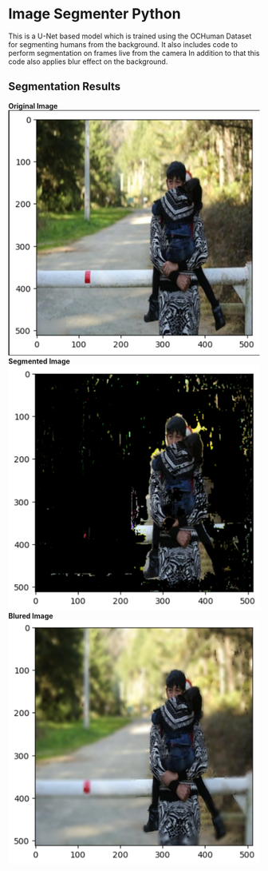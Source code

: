 # Image Segmenter Python
This is a U-Net based model which is trained using the OCHuman Dataset for segmenting humans from the background.
It also includes code to perform segmentation on frames live from the camera
In addition to that this code also applies blur effect on the background.

## Segmentation Results
**Original Image**
![Alt text](OriginalImage.png)
**Segmented Image**
![Alt text](SegmentedImage.png)
**Blured Image**
![Alt text](BluredImage.png)